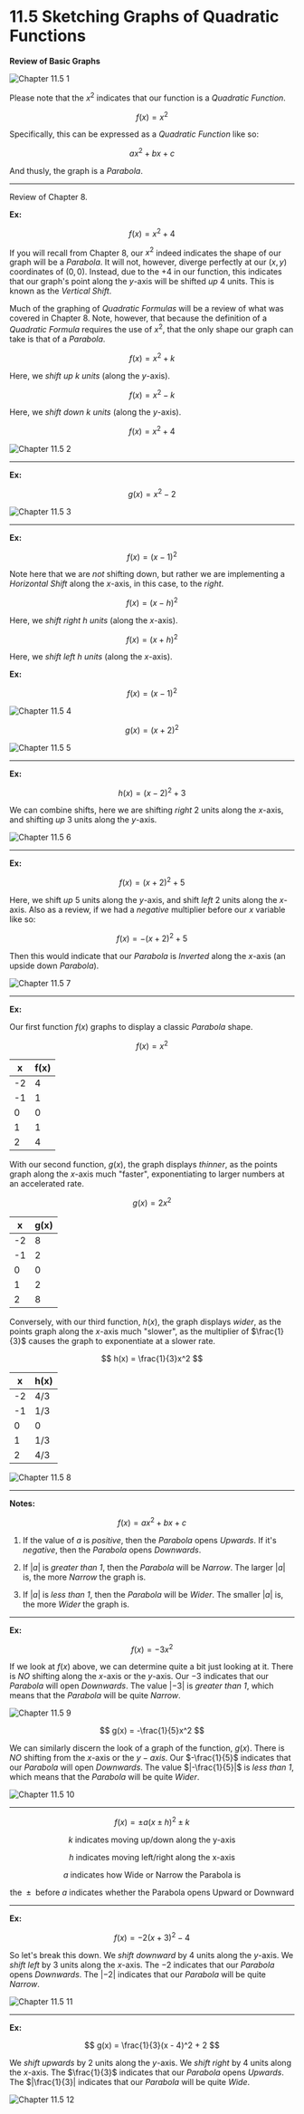 # 11.5 Sketching Graphs of Quadratic Functions

**Review of Basic Graphs**

![Chapter 11.5 1](./intermediate_algebra_11.5_01.png)

Please note that the $x^2$ indicates that our function is a _Quadratic
Function_.

$$ f(x) = x^2 $$

Specifically, this can be expressed as a _Quadratic Function_ like so:

$$ ax^2 + bx + c $$

And thusly, the graph is a _Parabola_.

---

Review of Chapter 8.

**Ex:**

$$ f(x) = x^2 + 4 $$

If you will recall from Chapter 8, our $x^2$ indeed indicates the shape of our
graph will be a _Parabola_. It will not, however, diverge perfectly at our
$(x, y)$ coordinates of $(0, 0)$. Instead, due to the $+4$ in our function, this
indicates that our graph's point along the $y$-axis will be shifted _up_ $4$
units. This is known as the _Vertical Shift_.

Much of the graphing of _Quadratic Formulas_ will be a review of what was
covered in Chapter 8. Note, however, that because the definition of a _Quadratic
Formula_ requires the use of $x^2$, that the only shape our graph can take is
that of a _Parabola_.

$$ f(x) = x^2 + k $$

Here, we _shift up $k$ units_ (along the $y$-axis).

$$ f(x) = x^2 - k $$

Here, we _shift down $k$ units_ (along the $y$-axis).

$$ f(x) = x^2 + 4 $$

![Chapter 11.5 2](./intermediate_algebra_11.5_02.png)

---

**Ex:**

$$ g(x) = x^2 - 2 $$

![Chapter 11.5 3](./intermediate_algebra_11.5_03.png)

---

**Ex:**

$$ f(x) = (x - 1)^2 $$

Note here that we are _not_ shifting down, but rather we are implementing a
_Horizontal Shift_ along the $x$-axis, in this case, to the _right_.

$$ f(x) = (x - h)^2 $$

Here, we _shift right $h$ units_ (along the $x$-axis).

$$ f(x) = (x + h)^2 $$

Here, we _shift left $h$ units_ (along the $x$-axis).

**Ex:**

$$ f(x) = (x - 1)^2 $$

![Chapter 11.5 4](./intermediate_algebra_11.5_04.png)

$$ g(x) = (x + 2)^2 $$

![Chapter 11.5 5](./intermediate_algebra_11.5_05.png)

---

**Ex:**

$$ h(x) = (x - 2)^2 + 3 $$

We can combine shifts, here we are shifting _right_ $2$ units along the
$x$-axis, and shifting _up_ $3$ units along the $y$-axis.

![Chapter 11.5 6](./intermediate_algebra_11.5_06.png)

---

**Ex:**

$$ f(x) = (x + 2)^2 + 5 $$

Here, we shift _up_ $5$ units along the $y$-axis, and shift _left_ $2$ units
along the $x$-axis. Also as a review, if we had a _negative_ multiplier before
our $x$ variable like so:

$$ f(x) = -(x + 2)^2 + 5 $$

Then this would indicate that our _Parabola_ is _Inverted_ along the $x$-axis
(an upside down _Parabola_).

![Chapter 11.5 7](./intermediate_algebra_11.5_07.png)

---

**Ex:**

Our first function $f(x)$ graphs to display a classic _Parabola_ shape.

$$ f(x) = x^2 $$

| x  | f(x) |
| -- | ---- |
| -2 | 4    |
| -1 | 1    |
| 0  | 0    |
| 1  | 1    |
| 2  | 4    |

With our second function, $g(x)$, the graph displays _thinner_, as the points
graph along the $x$-axis much "faster", exponentiating to larger numbers at an
accelerated rate.

$$ g(x) = 2x^2 $$

| x  | g(x) |
| -- | ---- |
| -2 | 8    |
| -1 | 2    |
| 0  | 0    |
| 1  | 2    |
| 2  | 8    |

Conversely, with our third function, $h(x)$, the graph displays _wider_, as the
points graph along the $x$-axis much "slower", as the multiplier of
$\frac{1}{3}$ causes the graph to exponentiate at a slower rate.

$$ h(x) = \frac{1}{3}x^2 $$

| x  | h(x) |
| -- | ---- |
| -2 | 4/3  |
| -1 | 1/3  |
| 0  | 0    |
| 1  | 1/3  |
| 2  | 4/3  |

![Chapter 11.5 8](./intermediate_algebra_11.5_08.png)

---

**Notes:**

$$ f(x) = ax^2 + bx + c $$

1. If the value of $a$ is _positive_, then the _Parabola_ opens _Upwards_. If
   it's _negative_, then the _Parabola_ opens _Downwards_.

2. If $|a|$ is _greater than $1$_, then the _Parabola_ will be _Narrow_. The
   larger $|a|$ is, the more _Narrow_ the graph is.

3. If $|a|$ is _less than $1$_, then the _Parabola_ will be _Wider_. The smaller
   $|a|$ is, the more _Wider_ the graph is.

---

**Ex:**

$$ f(x) = -3x^2 $$

If we look at $f(x)$ above, we can determine quite a bit just looking at it.
There is _NO_ shifting along the $x$-axis or the $y$-axis. Our $-3$ indicates
that our _Parabola_ will open _Downwards_. The value $|-3|$ is _greater than
$1$_, which means that the _Parabola_ will be quite _Narrow_.

![Chapter 11.5 9](./intermediate_algebra_11.5_09.png)

$$ g(x) = -\frac{1}{5}x^2 $$

We can similarly discern the look of a graph of the function, $g(x)$. There is
_NO_ shifting from the $x$-axis or the $y-axis$. Our $-\frac{1}{5}$ indicates
that our _Parabola_ will open _Downwards_. The value $|-\frac{1}{5}|$ is _less
than $1$_, which means that the _Parabola_ will be quite _Wider_.

![Chapter 11.5 10](./intermediate_algebra_11.5_10.png)

---

$$ f(x) = \pm a(x \pm h)^2 \pm k $$

$$ k \text{ indicates moving up/down along the y-axis} $$

$$ h \text{ indicates moving left/right along the x-axis} $$

$$ a \text{ indicates how Wide or Narrow the Parabola is} $$

$$ \text{the } \pm \text{ before } a \text{ indicates whether the Parabola opens Upward or Downward} $$

---

**Ex:**

$$ f(x) = -2(x + 3)^2 - 4 $$

So let's break this down. We _shift downward_ by $4$ units along the $y$-axis.
We _shift left_ by $3$ units along the $x$-axis. The $-2$ indicates that our
_Parabola_ opens _Downwards_. The $|-2|$ indicates that our _Parabola_ will be
quite _Narrow_.

![Chapter 11.5 11](./intermediate_algebra_11.5_11.png)

---

**Ex:**

$$ g(x) = \frac{1}{3}(x - 4)^2 + 2 $$

We _shift upwards_ by $2$ units along the $y$-axis. We _shift right_ by $4$
units along the $x$-axis. The $\frac{1}{3}$ indicates that our _Parabola_ opens
_Upwards_. The $|\frac{1}{3}| indicates that our _Parabola_ will be quite
_Wide_.

![Chapter 11.5 12](./intermediate_algebra_11.5_12.png)
